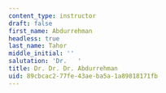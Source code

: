 ```yaml
---
content_type: instructor
draft: false
first_name: Abdurrehman
headless: true
last_name: Tahor
middle_initial: ''
salutation: 'Dr.   '
title: Dr. Dr. Dr. Abdurrehman
uid: 89cbcac2-77fe-43ae-ba5a-1a89818171fb
---
```

